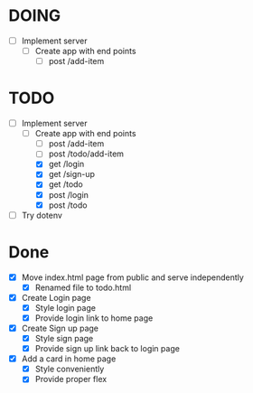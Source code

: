 # DOING

  - [ ] Implement server
    - [ ] Create app with end points
      - [ ] post /add-item

# TODO

  - [ ] Implement server
    - [ ] Create app with end points
      - [ ] post /add-item
      - [ ] post /todo/add-item
      - [x] get /login
      - [x] get /sign-up
      - [x] get /todo
      - [x] post /login
      - [x] post /todo

  - [ ] Try dotenv

# Done

- [x] Move index.html page from public and serve independently
  - [x] Renamed file to todo.html
- [x] Create Login page
  - [x] Style login page
  - [x] Provide login link to home page
- [x] Create Sign up page
  - [x] Style sign page
  - [x] Provide sign up link back to login page
- [x] Add a card in home page
  - [x] Style conveniently
  - [x] Provide proper flex
